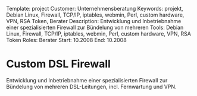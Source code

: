 Template: project
Customer: Unternehmensberatung
Keywords: projekt, Debian Linux, Firewall, TCP/IP, iptables, webmin, Perl, custom hardware, VPN, RSA Token, Berater
Description: Entwicklung und Inbetriebnahme einer spezialisierten Firewall zur Bündelung von mehreren
Tools: Debian Linux, Firewall, TCP/IP, iptables, webmin, Perl, custom hardware, VPN, RSA Token
Roles: Berater
Start: 10.2008
End: 10.2008

# Custom DSL Firewall

Entwicklung und Inbetriebnahme einer spezialisierten Firewall zur Bündelung von mehreren DSL-Leitungen, incl. Fernwartung und VPN.


